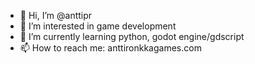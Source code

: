 - 👋 Hi, I’m @anttipr
- 👀 I’m interested in game development
- 🌱 I’m currently learning python, godot engine/gdscript
- 📫 How to reach me: anttironkkagames.com

<!---
anttipr/anttipr is a ✨ special ✨ repository because its `README.md` (this file) appears on your GitHub profile.
You can click the Preview link to take a look at your changes.
--->
